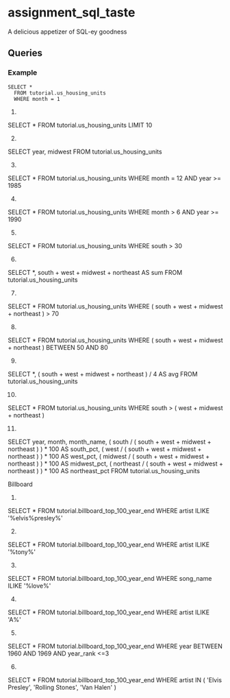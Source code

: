 # assignment_sql_taste
A delicious appetizer of SQL-ey goodness


## Queries

### Example

```
SELECT *
  FROM tutorial.us_housing_units
  WHERE month = 1
```
1.
  SELECT *
  FROM tutorial.us_housing_units
  LIMIT 10

2.
  SELECT year, midwest
  FROM tutorial.us_housing_units

3.
  SELECT *
  FROM tutorial.us_housing_units
  WHERE month = 12
  AND year >= 1985

4.
  SELECT *
  FROM tutorial.us_housing_units
  WHERE month > 6
  AND year >= 1990

5.
  SELECT *
  FROM tutorial.us_housing_units
  WHERE south > 30

6.
  SELECT *,
  south + west + midwest + northeast AS sum
  FROM tutorial.us_housing_units

7.
  SELECT *
  FROM tutorial.us_housing_units
  WHERE ( south + west + midwest + northeast ) > 70

8.
  SELECT *
  FROM tutorial.us_housing_units
  WHERE ( south + west + midwest + northeast )
  BETWEEN 50 AND 80

9.
  SELECT *,
  ( south + west + midwest + northeast ) / 4 AS avg
  FROM tutorial.us_housing_units

10.
  SELECT *
  FROM tutorial.us_housing_units
  WHERE south > ( west + midwest + northeast )

11.
  SELECT year, month, month_name,
  ( south / ( south + west + midwest + northeast ) ) * 100 AS south_pct,
  ( west / ( south + west + midwest + northeast ) ) * 100 AS west_pct,
  ( midwest / ( south + west + midwest + northeast ) ) * 100 AS midwest_pct,
  ( northeast / ( south + west + midwest + northeast ) ) * 100 AS northeast_pct
  FROM tutorial.us_housing_units

Billboard

1.
  SELECT *
  FROM tutorial.billboard_top_100_year_end
  WHERE artist ILIKE '%elvis%presley%'

2.
  SELECT *
  FROM tutorial.billboard_top_100_year_end
  WHERE artist ILIKE '%tony%'

3.
  SELECT *
  FROM tutorial.billboard_top_100_year_end
  WHERE song_name ILIKE '%love%'

4.
  SELECT *
  FROM tutorial.billboard_top_100_year_end
  WHERE artist ILIKE 'A%'

5.
  SELECT *
  FROM tutorial.billboard_top_100_year_end
  WHERE year BETWEEN 1960 AND 1969
  AND year_rank <=3

6.
  SELECT *
  FROM tutorial.billboard_top_100_year_end
  WHERE artist IN ( 'Elvis Presley', 'Rolling Stones', 'Van Halen' )

